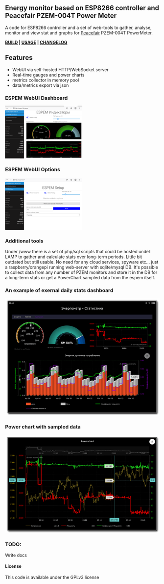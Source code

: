 ## Energy monitor based on ESP8266 controller and Peacefair PZEM-004T Power Meter

A code for ESP8266 controller and a set of web-tools to gather, analyse, monitor and view stat and graphs
for [Peacefair](https://peacefair.aliexpress.com/store/1773456/) PZEM-004T PowerMeter.

__[BUILD](/espem/BUILD.md) | [USAGE](/espem/USAGE.md) | [CHANGELOG](/CHANGELOG.md)__

## Features
- WebUI via self-hosted HTTP/WebSocket server
- Real-time gauges and power charts
- metrics collector in memory pool
- data/metrics export via json 

### ESPEM WebUI Dashboard

<img src="/examples/espemembui.png" alt="espem ui" width="50%"/>

### ESPEM WebUI Options

<img src="/examples/espemembui_setup.png" alt="espem opts" width="50%"/>

### Additional tools
Under /www there is a set of php/sql scripts that could be hosted undel LAMP to gather and calculate stats over long-term periods. Little bit outdated but still usable.
No need for any cloud services, spyware etc... just a raspberry/orangepi running web-server with sqlite/mysql DB. It's possible to collect data from any number of PZEM monitors and store it in the DB for a long-term stats or get a PowerChart sampled data from the espem itself.

### An example of exernal daily stats dashboard

![espem gauges](/examples/webstat/gauges.th.png)


### Power chart with sampled data

![espem sampled data](/examples/webstat/sampleschart01.th.png)


### TODO:
Write docs


#### License

This code is available under the GPLv3 license
